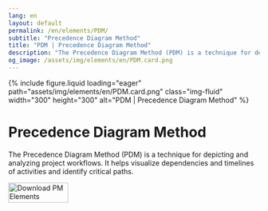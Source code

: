 ```yaml
---
lang: en
layout: default
permalink: /en/elements/PDM/
subtitle: "Precedence Diagram Method"
title: "PDM | Precedence Diagram Method"
description: "The Precedence Diagram Method (PDM) is a technique for depicting and analyzing project workflows. It helps visualize dependencies and timelines of activities and identify critical paths."
og_image: /assets/img/elements/en/PDM.card.png
---
```


{% include figure.liquid loading="eager" path="assets/img/elements/en/PDM.card.png" class="img-fluid" width="300" height="300" alt="PDM | Precedence Diagram Method" %}

# Precedence Diagram Method

The Precedence Diagram Method (PDM) is a technique for depicting and analyzing project workflows. It helps visualize dependencies and timelines of activities and identify critical paths.

<a href="https://apps.apple.com/app/apple-store/id6738084498?pt=127441684&ct=website&mt=8">
  <img src="{{ "assets/img/en/appstore.png" | relative_url }}" width="120" height="40" alt="Download PM Elements">
</a>

